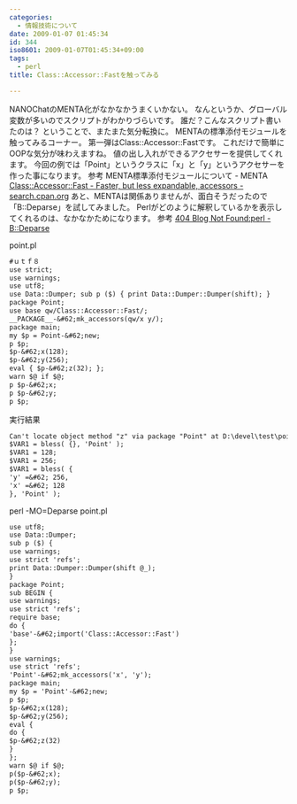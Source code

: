 ```yaml
---
categories:
  - 情報技術について
date: 2009-01-07 01:45:34
id: 344
iso8601: 2009-01-07T01:45:34+09:00
tags:
  - perl
title: Class::Accessor::Fastを触ってみる

---
```


<p>NANOChatのMENTA化がなかなかうまくいかない。
なんというか、グローバル変数が多いのでスクリプトがわかりづらいです。
誰だ？こんなスクリプト書いたのは？
ということで、またまた気分転換に。
MENTAの標準添付モジュールを触ってみるコーナー。
第一弾はClass::Accessor::Fastです。
これだけで簡単にOOPな気分が味わえますね。
値の出し入れができるアクセサーを提供してくれます。
今回の例では「Point」というクラスに「x」と「y」というアクセサーを作った事になります。
参考
MENTA標準添付モジュールについて - MENTA
<a href="http://search.cpan.org/dist/Class-Accessor/lib/Class/Accessor/Fast.pm">Class::Accessor::Fast - Faster, but less expandable, accessors - search.cpan.org</a>
あと、MENTAは関係ありませんが、面白そうだったので「B::Deparse」を試してみました。
Perlがどのように解釈しているかを表示してくれるのは、なかなかためになります。
参考
<a href="http://blog.livedoor.jp/dankogai/archives/50761629.html">404 Blog Not Found:perl - B::Deparse</a></p>

<p>
point.pl</p>

```default
#ｕｔｆ８
use strict;
use warnings;
use utf8;
use Data::Dumper; sub p ($) { print Data::Dumper::Dumper(shift); }
package Point;
use base qw/Class::Accessor::Fast/;
__PACKAGE__-&#62;mk_accessors(qw/x y/);
package main;
my $p = Point-&#62;new;
p $p;
$p-&#62;x(128);
$p-&#62;y(256);
eval { $p-&#62;z(32); };
warn $@ if $@;
p $p-&#62;x;
p $p-&#62;y;
p $p;
```

<p>実行結果</p>

```default
Can't locate object method "z" via package "Point" at D:\devel\test\point.pl line 18.
$VAR1 = bless( {}, 'Point' );
$VAR1 = 128;
$VAR1 = 256;
$VAR1 = bless( {
'y' =&#62; 256,
'x' =&#62; 128
}, 'Point' );
```

<p>perl -MO=Deparse point.pl</p>

```default
use utf8;
use Data::Dumper;
sub p ($) {
use warnings;
use strict 'refs';
print Data::Dumper::Dumper(shift @_);
}
package Point;
sub BEGIN {
use warnings;
use strict 'refs';
require base;
do {
'base'-&#62;import('Class::Accessor::Fast')
};
}
use warnings;
use strict 'refs';
'Point'-&#62;mk_accessors('x', 'y');
package main;
my $p = 'Point'-&#62;new;
p $p;
$p-&#62;x(128);
$p-&#62;y(256);
eval {
do {
$p-&#62;z(32)
}
};
warn $@ if $@;
p($p-&#62;x);
p($p-&#62;y);
p $p;
```
    	